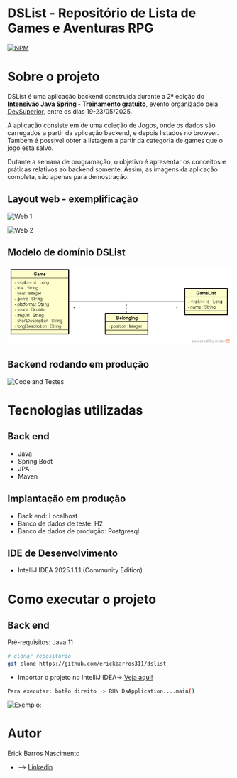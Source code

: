 # DSList - Repositório de Lista de Games e Aventuras RPG 
[![NPM](https://img.shields.io/npm/l/react)](https://github.com/erickbarros311/dslist/blob/main/LICENSE) 

# Sobre o projeto

DSList é uma aplicação backend construída durante a 2ª edição do **Intensivão Java Spring - Treinamento gratuito**, evento organizado pela [DevSuperior](https://devsuperior.com "Site da DevSuperior"), entre os dias 19-23/05/2025.

A aplicação consiste em de uma coleção de Jogos, onde os dados são carregados a partir da aplicação backend, e depois listados no browser. Também é possível obter a listagem a partir da categoria de games que o jogo está salvo.

Dutante a semana de programação, o objetivo é apresentar os conceitos e práticas relativos ao backend somente. Assim, as imagens da aplicação completa, são apenas para demostração. 

## Layout web - exemplificação

![Web 1](https://github.com/erickbarros311/assets/blob/main/1.png)

![Web 2](https://github.com/erickbarros311/assets/blob/main/2.png)


## Modelo de domínio DSList

![Modelo de domínio DSList](https://raw.githubusercontent.com/devsuperior/java-spring-dslist/main/resources/dslist-model.png)


## Backend rodando em produção

![Code and Testes](https://github.com/erickbarros311/assets/blob/main/5.png)


# Tecnologias utilizadas
## Back end
- Java
- Spring Boot
- JPA 
- Maven

## Implantação em produção
- Back end: Localhost
- Banco de dados de teste: H2
- Banco de dados de produção: Postgresql

## IDE de Desenvolvimento
- IntelliJ IDEA 2025.1.1.1 (Community Edition)

# Como executar o projeto

## Back end
Pré-requisitos: Java 11

```bash
# clonar repositório
git clone https://github.com/erickbarros311/dslist
```
- Importar o projeto no IntelliJ IDEA-> [Veja aqui!](https://pt.stackoverflow.com/questions/342296/como-importar-e-configurar-um-projeto-maven-com-servidor-tomcat-no-intellij)

```bash
Para executar: botão direito -> RUN DsApplication....main()
```
![Exemplo:](https://github.com/erickbarros311/assets/blob/main/3.png)

# Autor

Erick Barros Nascimento
- --> [Linkedin](https://www.linkedin.com/in/erick-barros-nascimento-845a6060/)
